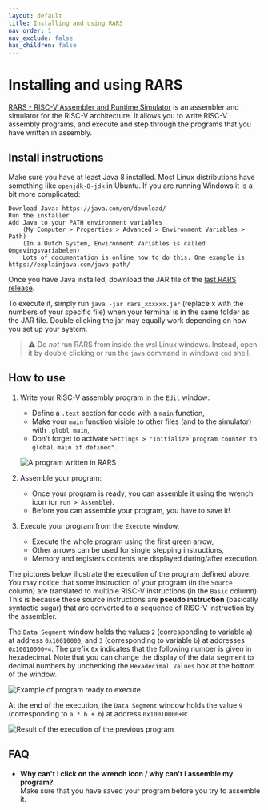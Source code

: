 ```yaml
---
layout: default
title: Installing and using RARS
nav_order: 1
nav_exclude: false
has_children: false
---
```


# Installing and using RARS

[RARS - RISC-V Assembler and Runtime
Simulator](https://github.com/TheThirdOne/rars) is an assembler and simulator
for the RISC-V architecture. It allows you to write RISC-V assembly programs,
and execute and step through the programs that you have written in assembly.

## Install instructions
Make sure you have at least Java 8 installed. Most Linux distributions have
something like `openjdk-8-jdk` in Ubuntu. If you are running Windows it is a bit
more complicated:

    Download Java: https://java.com/en/download/
    Run the installer
    Add Java to your PATH environment variables
        (My Computer > Properties > Advanced > Environment Variables > Path)
        (In a Dutch System, Environment Variables is called Omgevingsvariabelen)
        Lots of documentation is online how to do this. One example is https://explainjava.com/java-path/

Once you have Java installed, download the JAR file of the [last RARS
release](https://github.com/TheThirdOne/rars/releases/tag/continuous).

To execute it, simply run `java -jar rars_xxxxxx.jar` (replace x with the
numbers of your specific file) when your terminal is in the same folder as the
JAR file. Double clicking the jar may equally work depending on how you set up
your system.

> :warning: Do *not* run RARS from inside the wsl Linux windows. Instead, open it by double clicking or run the `java` command in windows `cmd` shell.

## How to use
1. Write your RISC-V assembly program in the `Edit` window:
   - Define a `.text` section for code with a `main` function,
   - Make your `main` function visible to other files (and to the simulator) with `.globl main`,
   - Don't forget to activate `Settings > "Initialize program counter to global main if defined"`.

   ![A program written in RARS](/tutorials/img/rars_program.png "Example of program wirtten in RARS")

2. Assemble your program:
   - Once your program is ready, you can assemble it using the wrench icon (or `run > Assemble`).
   - Before you can assemble your program, you have to save it!

3. Execute your program from the `Execute` window,
   - Execute the whole program using the first green arrow,
   - Other arrows can be used for single stepping instructions,
   - Memory and registers contents are displayed during/after execution.

The pictures below illustrate the execution of the program defined above. You
may notice that some instruction of your program (in the `Source` column) are
translated to multiple RISC-V instructions (in the `Basic` column). This is
because these source instructions are **pseudo instruction** (basically
syntactic sugar) that are converted to a sequence of RISC-V instruction by the
assembler.

The `Data Segment` window holds the values `2` (corresponding to variable `a`)
at address `0x10010000`, and `3` (corresponding to variable `b`) at addresses
`0x10010000+4`. The prefix `0x` indicates that the following number is given in
hexadecimal. Note that you can change the display of the data segment to decimal
numbers by unchecking the `Hexadecimal Values` box at the bottom of the window.

   ![Example of program ready to execute](/tutorials/img/rars_execute1.png "Example of program ready to execute in RARS")

At the end of the execution, the `Data Segment` window holds the value `9`
(corresponding to `a * b + b`) at address `0x10010000+8`:

   ![Result of the execution of the previous
   program](/tutorials/img/rars_execute_final.png "Result of the execution of
   the previous program")


## FAQ

- **Why can't I click on the wrench icon / why can't I assemble my program?**  
  Make sure that you have saved your program before you try to assemble it.
